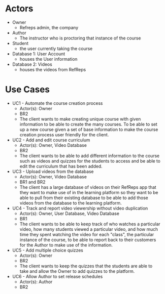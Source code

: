 # Actors
+ Owner
  + Refreps admin, the company
+ Author
  + The instructor who is proctoring that instance of the course
+ Student
  + the user currently taking the course
+ Database 1: User Account
  + houses the User information
+ Database 2: Videos
  + houses the videos from RefReps


# Use Cases
+ UC1 - Automate the course creation process
  + Actor(s): Owner
  + BR2
  + The client wants to make creating unique course with given information to be able to create the many courses. To be able to set up a new course given a set of base information to make the course creation process user friendly for the client.
+ UC2 - Add and edit course curriculum
  + Actor(s): Owner, Video Database
  + BR2
  + The client wants to be able to add different information to the course such as videos and quizzes for the students to access and be able to edit the curriculum that has been added.
+ UC3 - Upload videos from the database
  + Actor(s): Owner, Video Database
  + BR1 and BR2
  + The client has a large database of videos on their RefReps app that they want to make use of in the learning platform so they want to be able to pull from their existing database to be able to add those videos from the database to the learning platform.
+ UC4 - Track and report video viewership without video duplication
  + Actor(s): Owner, User Database, Video Database
  + BR1
  + The client wants to be able to keep track of who watches a particular video, how many students viewed a particular video, and how much time they spent watching the video for each "class", the particular instance of the course, to be able to report back to their customers for the Author to make use of the information.
+ UC5 - Add multiple choice quizzes
  + Actor(s): Owner
  + BR2
  + The client wants to keep the quizzes that the students are able to take and allow the Owner to add quizzes to the platform.
+ UC6 - Allow Author to set release schedules
  + Actor(s): Author
  + BR2


